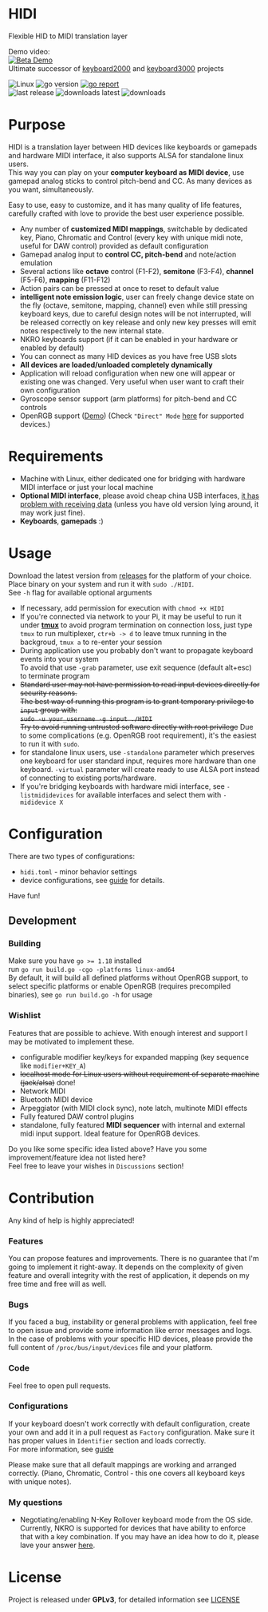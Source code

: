 # HIDI

Flexible HID to MIDI translation layer

Demo video:  
[![Beta Demo](./docs/hidi-demo-thumbnail.png)](https://www.youtube.com/watch?v=luA-u8MfgAs)  
Ultimate successor of [keyboard2000](https://github.com/gethiox/keyboard2000)
and [keyboard3000](https://github.com/gethiox/keyboard3000) projects

![Linux](https://img.shields.io/badge/OS-Linux-blue)
![go version](https://img.shields.io/github/go-mod/go-version/gethiox/HIDI)
[![go report](https://goreportcard.com/badge/github.com/gethiox/HIDI)](https://goreportcard.com/report/github.com/gethiox/HIDI)    
![last release](https://img.shields.io/github/v/release/gethiox/HIDI)
![downloads latest](https://img.shields.io/github/downloads/gethiox/HIDI/latest/total)
![downloads](https://img.shields.io/github/downloads/gethiox/HIDI/total)

# Purpose

HIDI is a translation layer between HID devices like keyboards or gamepads and hardware MIDI interface, it also supports ALSA for standalone linux users.  
This way you can play on your **computer keyboard as MIDI device**, use gamepad analog sticks to control
pitch-bend and CC. As many devices as you want, simultaneously.

Easy to use, easy to customize, and it has many quality of life features, carefully crafted with love to provide
the best user experience possible.

- Any number of **customized MIDI mappings**, switchable by dedicated key,
  Piano, Chromatic and Control (every key with unique midi note, useful for DAW control) provided as default configuration
- Gamepad analog input to **control CC, pitch-bend** and note/action emulation
- Several actions like **octave** control (F1-F2), **semitone** (F3-F4), **channel** (F5-F6), **mapping** (F11-F12)
- Action pairs can be pressed at once to reset to default value
- **intelligent note emission logic**, user can freely change device state on the fly 
  (octave, semitone, mapping, channel) even while still pressing keyboard keys, due to careful design
  notes will be not interrupted, will be released correctly on key release and only new key presses will emit
  notes respectively to the new internal state.
- NKRO keyboards support (if it can be enabled in your hardware or enabled by default)
- You can connect as many HID devices as you have free USB slots
- **All devices are loaded/unloaded completely dynamically**
- Application will reload configuration when new one will appear or existing one was changed.
  Very useful when user want to craft their own configuration
- Gyroscope sensor support (arm platforms) for pitch-bend and CC controls
- OpenRGB support ([Demo](https://youtu.be/QF_z6LHcSkE)) (Check `"Direct" Mode` [here](https://openrgb.org/devices.html) for
  supported devices.)

# Requirements

- Machine with Linux, either dedicated one for bridging with hardware MIDI interface or just your local machine
- **Optional MIDI interface**, please avoid cheap china USB interfaces,
  [it has problem with receiving data](http://www.arvydas.co.uk/2013/07/cheap-usb-midi-cable-some-self-assembly-may-be-required/)
  (unless you have old version lying around, it may work just fine).
- **Keyboards**, **gamepads** :)

# Usage

Download the latest version from [releases](https://github.com/gethiox/HIDI/releases) for the platform of your choice.
Place binary on your system and run it with `sudo ./HIDI`.  
See `-h` flag for available optional arguments

- If necessary, add permission for execution with `chmod +x HIDI`
- If you're connected via network to your Pi, it may be useful to run it under **[tmux](https://github.com/tmux/tmux/wiki)**
  to avoid program termination on connection loss, just type `tmux` to run multiplexer, `ctr+b -> d` to leave tmux
  running in the backgroud, `tmux a` to re-enter your session
- During application use you probably don't want to propagate keyboard events into your system  
  To avoid that use `-grab` parameter, use exit sequence (default alt+esc) to terminate program
- ~~Standard user may not have permission to read input devices directly for security reasons.  
  The best way of running this program is to grant temporary privilege to `input` group with:  
  `sudo -u your_username -g input ./HIDI`  
  Try to avoid running untrusted software directly with root privilege~~
  Due to some complications (e.g. OpenRGB root requirement), it's the easiest to run it with `sudo`.
- for standalone linux users, use `-standalone` parameter which preserves one keyboard for user standard input, requires more hardware than one keyboard. `-virtual` parameter will create ready to use ALSA port instead of connecting to existing ports/hardware.
- If you're bridging keyboards with hardware midi interface, see `-listmididevices` for available interfaces and select them with `-mididevice X`

# Configuration

There are two types of configurations:
- `hidi.toml` - minor behavior settings
- device configurations, see [guide](cmd/hidi/hidi-config/user/README.md) for details.

Have fun!

## Development

### Building

Make sure you have `go >= 1.18` installed  
run `go run build.go -cgo -platforms linux-amd64`  
By default, it will build all defined platforms without OpenRGB support,
to select specific platforms or enable OpenRGB (requires precompiled binaries), see `go run build.go -h` for usage

### Wishlist

Features that are possible to achieve. With enough interest and support I may be motivated to implement these.

- configurable modifier key/keys for expanded mapping (key sequence like `modifier+KEY_A`)
- ~~localhost mode for Linux users without requirement of separate machine (jack/alsa)~~ done!
- Network MIDI
- Bluetooth MIDI device
- Arpeggiator (with MIDI clock sync), note latch, multinote MIDI effects
- Fully featured DAW control plugins
- standalone, fully featured **MIDI sequencer** with internal and external midi input support.
  Ideal feature for OpenRGB devices.

Do you like some specific idea listed above? Have you some improvement/feature idea not listed here?  
Feel free to leave your wishes in `Discussions` section!

# Contribution

Any kind of help is highly appreciated!  

### Features

You can propose features and improvements. There is no guarantee that I'm going to implement it right-away.
It depends on the complexity of given feature and overall integrity with the rest of application,
it depends on my free time and free will as well.

### Bugs

If you faced a bug, instability or general problems with application, feel free to open issue
and provide some information like error messages and logs.  
In the case of problems with your specific HID devices,
please provide the full content of `/proc/bus/input/devices` file and your platform.

### Code

Feel free to open pull requests.

### Configurations

If your keyboard doesn't work correctly with default configuration,
create your own and add it in a pull request as `Factory` configuration.
Make sure it has proper values in `Identifier` section and loads correctly.  
For more information, see [guide](cmd/hidi/hidi-config/user/README.md)

Please make sure that all default mappings are working and arranged correctly.
(Piano, Chromatic, Control - this one covers all keyboard keys with unique notes).    

### My questions

- Negotiating/enabling N-Key Rollover keyboard mode from the OS side. Currently, NKRO is supported for devices that
  have ability to enforce that with a key combination. If you may have an idea how to do it, please lave your answer
  [here](https://unix.stackexchange.com/questions/675933/keyboard-input-n-key-rollover).

# License

Project is released under **GPLv3**, for detailed information see [LICENSE](./LICENSE)
